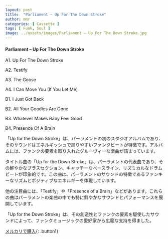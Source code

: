 ```yaml
---
layout: post
title:  "Parliament – Up For The Down Stroke"
author: mmr
categories: [ Cassette ]
tags: [ Funk, Soul ]
image: ../assets/images/Parliament – Up For The Down Stroke.jpg
---
```


#### Parliament – Up For The Down Stroke

A1. Up For The Down Stroke

A2. Testify

A3. The Goose

A4. I Can Move You (If You Let Me)

B1. I Just Got Back

B2. All Your Goodies Are Gone

B3. Whatever Makes Baby Feel Good

B4. Presence Of A Brain

「Up for the Down Stroke」は、パーラメントの初のスタジオアルバムであり、そのサウンドはエネルギッシュで踊りやすいファンクビートが特徴です。アルバムには、ファンクの要素を取り入れたグルーヴィーな楽曲が詰まっています。

タイトル曲の「Up for the Down Stroke」は、パーラメントの代表曲であり、その鮮やかなブラスセクション、キャッチーなベースライン、リズミカルなドラムビートが印象的です。この曲は、パーラメントのサウンドの特徴であるファンキーなリズムとポジティブなエネルギーを体現しています。

他の注目曲には、「Testify」や「Presence of a Brain」などがあります。これらの曲はパーラメントの楽曲の中でも特に鮮やかなサウンドとパフォーマンスを展開しています。

「Up for the Down Stroke」は、その創造性とファンクの要素を駆使したサウンドによって、ファンクミュージックの愛好家から広範な支持を得ました。


[メルカリで購入](https://jp.mercari.com/item/m93399645304){: .button1}


